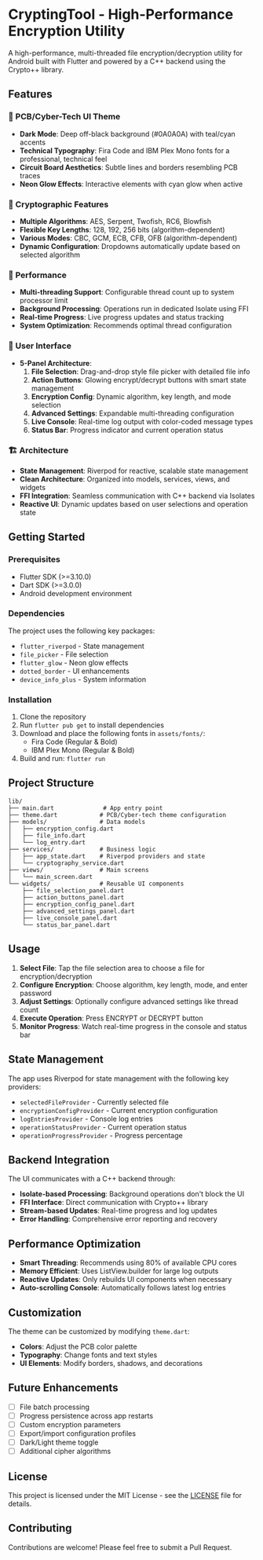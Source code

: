# CryptingTool - High-Performance Encryption Utility

A high-performance, multi-threaded file encryption/decryption utility for Android built with Flutter and powered by a C++ backend using the Crypto++ library.

## Features

### 🎨 PCB/Cyber-Tech UI Theme
- **Dark Mode**: Deep off-black background (#0A0A0A) with teal/cyan accents
- **Technical Typography**: Fira Code and IBM Plex Mono fonts for a professional, technical feel
- **Circuit Board Aesthetics**: Subtle lines and borders resembling PCB traces
- **Neon Glow Effects**: Interactive elements with cyan glow when active

### 🔐 Cryptographic Features
- **Multiple Algorithms**: AES, Serpent, Twofish, RC6, Blowfish
- **Flexible Key Lengths**: 128, 192, 256 bits (algorithm-dependent)
- **Various Modes**: CBC, GCM, ECB, CFB, OFB (algorithm-dependent)
- **Dynamic Configuration**: Dropdowns automatically update based on selected algorithm

### 🚀 Performance
- **Multi-threading Support**: Configurable thread count up to system processor limit
- **Background Processing**: Operations run in dedicated Isolate using FFI
- **Real-time Progress**: Live progress updates and status tracking
- **System Optimization**: Recommends optimal thread configuration

### 📱 User Interface
- **5-Panel Architecture**:
  1. **File Selection**: Drag-and-drop style file picker with detailed file info
  2. **Action Buttons**: Glowing encrypt/decrypt buttons with smart state management
  3. **Encryption Config**: Dynamic algorithm, key length, and mode selection
  4. **Advanced Settings**: Expandable multi-threading configuration
  5. **Live Console**: Real-time log output with color-coded message types
  6. **Status Bar**: Progress indicator and current operation status

### 🏗️ Architecture
- **State Management**: Riverpod for reactive, scalable state management
- **Clean Architecture**: Organized into models, services, views, and widgets
- **FFI Integration**: Seamless communication with C++ backend via Isolates
- **Reactive UI**: Dynamic updates based on user selections and operation state

## Getting Started

### Prerequisites
- Flutter SDK (>=3.10.0)
- Dart SDK (>=3.0.0)
- Android development environment

### Dependencies
The project uses the following key packages:
- `flutter_riverpod` - State management
- `file_picker` - File selection
- `flutter_glow` - Neon glow effects
- `dotted_border` - UI enhancements
- `device_info_plus` - System information

### Installation
1. Clone the repository
2. Run `flutter pub get` to install dependencies
3. Download and place the following fonts in `assets/fonts/`:
   - Fira Code (Regular & Bold)
   - IBM Plex Mono (Regular & Bold)
4. Build and run: `flutter run`

## Project Structure
```
lib/
├── main.dart              # App entry point
├── theme.dart            # PCB/Cyber-tech theme configuration
├── models/               # Data models
│   ├── encryption_config.dart
│   ├── file_info.dart
│   └── log_entry.dart
├── services/             # Business logic
│   ├── app_state.dart    # Riverpod providers and state
│   └── cryptography_service.dart
├── views/                # Main screens
│   └── main_screen.dart
└── widgets/              # Reusable UI components
    ├── file_selection_panel.dart
    ├── action_buttons_panel.dart
    ├── encryption_config_panel.dart
    ├── advanced_settings_panel.dart
    ├── live_console_panel.dart
    └── status_bar_panel.dart
```

## Usage

1. **Select File**: Tap the file selection area to choose a file for encryption/decryption
2. **Configure Encryption**: Choose algorithm, key length, mode, and enter password
3. **Adjust Settings**: Optionally configure advanced settings like thread count
4. **Execute Operation**: Press ENCRYPT or DECRYPT button
5. **Monitor Progress**: Watch real-time progress in the console and status bar

## State Management

The app uses Riverpod for state management with the following key providers:
- `selectedFileProvider` - Currently selected file
- `encryptionConfigProvider` - Current encryption configuration
- `logEntriesProvider` - Console log entries
- `operationStatusProvider` - Current operation status
- `operationProgressProvider` - Progress percentage

## Backend Integration

The UI communicates with a C++ backend through:
- **Isolate-based Processing**: Background operations don't block the UI
- **FFI Interface**: Direct communication with Crypto++ library
- **Stream-based Updates**: Real-time progress and log updates
- **Error Handling**: Comprehensive error reporting and recovery

## Performance Optimization

- **Smart Threading**: Recommends using 80% of available CPU cores
- **Memory Efficient**: Uses ListView.builder for large log outputs
- **Reactive Updates**: Only rebuilds UI components when necessary
- **Auto-scrolling Console**: Automatically follows latest log entries

## Customization

The theme can be customized by modifying `theme.dart`:
- **Colors**: Adjust the PCB color palette
- **Typography**: Change fonts and text styles
- **UI Elements**: Modify borders, shadows, and decorations

## Future Enhancements

- [ ] File batch processing
- [ ] Progress persistence across app restarts
- [ ] Custom encryption parameters
- [ ] Export/import configuration profiles
- [ ] Dark/Light theme toggle
- [ ] Additional cipher algorithms

## License

This project is licensed under the MIT License - see the [LICENSE](LICENSE) file for details.

## Contributing

Contributions are welcome! Please feel free to submit a Pull Request.